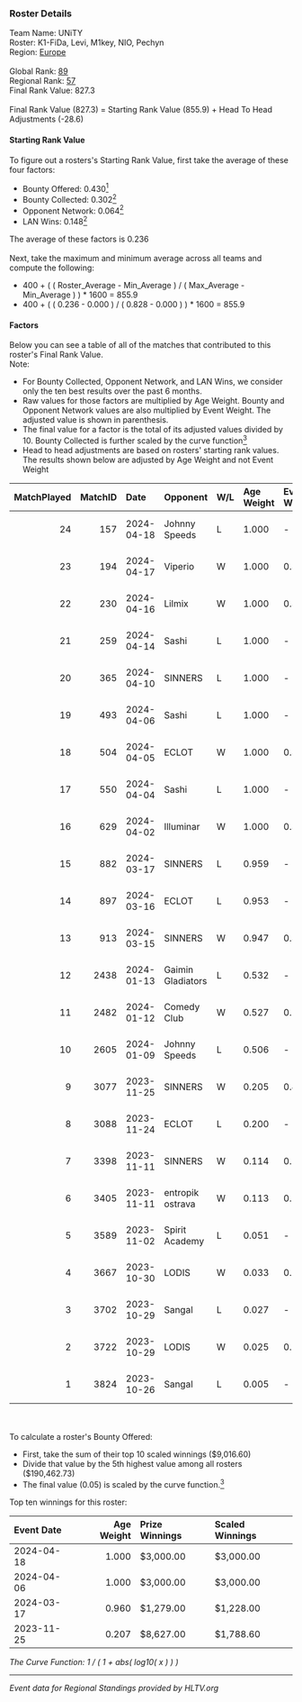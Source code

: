 ### Roster Details<br />
Team Name: UNiTY<br />
Roster: K1-FiDa, Levi, M1key, NIO, Pechyn<br />
Region: [Europe]( ../standings_europe.md)<br />
<br />
Global Rank: [89](../standings_global.md)<br />
Regional Rank: [57]( ../standings_europe.md)<br />
Final Rank Value:  827.3<br />
<br />
Final Rank Value (827.3) = Starting Rank Value (855.9) + Head To Head Adjustments (-28.6)<br />

#### Starting Rank Value<br />
To figure out a rosters's Starting Rank Value, first take the average of these four factors:<br />
- Bounty Offered: 0.430[<sup>1</sup>](#table2)
- Bounty Collected: 0.302[<sup>2</sup>](#table1)
- Opponent Network: 0.064[<sup>2</sup>](#table1)
- LAN Wins: 0.148[<sup>2</sup>](#table1)

The average of these factors is 0.236<br />
<br />
Next, take the maximum and minimum average across all teams and compute the following:<br />
- 400 + ( ( Roster_Average - Min_Average ) / ( Max_Average - Min_Average ) ) * 1600 = 855.9
- 400 + ( ( 0.236 - 0.000 ) / ( 0.828 - 0.000 ) ) * 1600 = 855.9


#### Factors<br />
Below you can see a table of all of the matches that contributed to this roster's Final Rank Value.<br />
Note:<br />

- For Bounty Collected, Opponent Network, and LAN Wins, we consider only the ten best results over the past 6 months.
- Raw values for those factors are multiplied by Age Weight. Bounty and Opponent Network values are also multiplied by Event Weight. The adjusted value is shown in parenthesis.
- The final value for a factor is the total of its adjusted values divided by 10. Bounty Collected is further scaled by the curve function[<sup>3</sup>](#curveFunction)
- Head to head adjustments are based on rosters' starting rank values. The results shown below are adjusted by Age Weight and not Event Weight
<span id="table1"></span><br />


| MatchPlayed | MatchID | Date       | Opponent          | W/L | Age Weight | Event Weight | Bounty Collected | Opponent Network | LAN Wins  | H2H Adjustment | Participating Roster              |
| -: | -: | :- | :- | :- | :- | :- | :- | :- | :- | -: | :- |
|          24 |     157 | 2024-04-18 | Johnny Speeds     | L   | 1.000      | -            | -                | -                | -         |         -16.48 | K1-FiDa, Levi, M1key, NIO, Pechyn |
|          23 |     194 | 2024-04-17 | Viperio           | W   | 1.000      | 0.333        | 0.005 (0.002)    | 0.093 (0.031)    | 0 (0.000) |           7.82 | K1-FiDa, Levi, M1key, NIO, Pechyn |
|          22 |     230 | 2024-04-16 | Lilmix            | W   | 1.000      | 0.333        | 0.000 (0.000)    | 0.041 (0.014)    | 0 (0.000) |           5.46 | K1-FiDa, Levi, M1key, NIO, Pechyn |
|          21 |     259 | 2024-04-14 | Sashi             | L   | 1.000      | -            | -                | -                | -         |         -11.26 | K1-FiDa, Levi, M1key, NIO, Pechyn |
|          20 |     365 | 2024-04-10 | SINNERS           | L   | 1.000      | -            | -                | -                | -         |          -7.48 | K1-FiDa, Levi, M1key, NIO, Pechyn |
|          19 |     493 | 2024-04-06 | Sashi             | L   | 1.000      | -            | -                | -                | -         |         -12.39 | K1-FiDa, Levi, M1key, NIO, Pechyn |
|          18 |     504 | 2024-04-05 | ECLOT             | W   | 1.000      | 0.333        | 0.083 (0.028)    | 0.623 (0.208)    | 0 (0.000) |          22.11 | K1-FiDa, Levi, M1key, NIO, Pechyn |
|          17 |     550 | 2024-04-04 | Sashi             | L   | 1.000      | -            | -                | -                | -         |         -12.51 | K1-FiDa, Levi, M1key, NIO, Pechyn |
|          16 |     629 | 2024-04-02 | Illuminar         | W   | 1.000      | 0.333        | 0.000 (0.000)    | 0.139 (0.046)    | 0 (0.000) |           4.06 | K1-FiDa, Levi, M1key, NIO, Pechyn |
|          15 |     882 | 2024-03-17 | SINNERS           | L   | 0.959      | -            | -                | -                | -         |          -9.61 | K1-FiDa, Levi, M1key, NIO, Pechyn |
|          14 |     897 | 2024-03-16 | ECLOT             | L   | 0.953      | -            | -                | -                | -         |         -10.35 | K1-FiDa, Levi, M1key, NIO, Pechyn |
|          13 |     913 | 2024-03-15 | SINNERS           | W   | 0.947      | 0.345        | 0.043 (0.014)    | 0.779 (0.254)    | 1 (0.947) |          19.91 | K1-FiDa, Levi, M1key, NIO, Pechyn |
|          12 |    2438 | 2024-01-13 | Gaimin Gladiators | L   | 0.532      | -            | -                | -                | -         |          -1.26 | Levi, luko, M1key, NIO, Pechyn    |
|          11 |    2482 | 2024-01-12 | Comedy Club       | W   | 0.527      | 0.143        | 0.000 (0.000)    | 0.000 (0.000)    | 0 (0.000) |           1.25 | Levi, luko, M1key, NIO, Pechyn    |
|          10 |    2605 | 2024-01-09 | Johnny Speeds     | L   | 0.506      | -            | -                | -                | -         |          -9.76 | Levi, luko, M1key, NIO, Pechyn    |
|           9 |    3077 | 2023-11-25 | SINNERS           | W   | 0.205      | 0.470        | 0.043 (0.004)    | 0.779 (0.075)    | 1 (0.205) |           4.98 | Levi, luko, M1key, NIO, Pechyn    |
|           8 |    3088 | 2023-11-24 | ECLOT             | L   | 0.200      | -            | -                | -                | -         |          -4.39 | Levi, luko, M1key, NIO, Pechyn    |
|           7 |    3398 | 2023-11-11 | SINNERS           | W   | 0.114      | 0.143        | 0.043 (0.001)    | 0.779 (0.013)    | 1 (0.114) |           2.77 | Levi, luko, M1key, NIO, Pechyn    |
|           6 |    3405 | 2023-11-11 | entropik ostrava  | W   | 0.113      | 0.143        | 0.000 (0.000)    | -                | 1 (0.113) |           0.26 | Levi, luko, M1key, NIO, Pechyn    |
|           5 |    3589 | 2023-11-02 | Spirit Academy    | L   | 0.051      | -            | -                | -                | -         |          -1.03 | Levi, luko, M1key, NIO, Pechyn    |
|           4 |    3667 | 2023-10-30 | LODIS             | W   | 0.033      | 0.143        | 0.000 (0.000)    | 0.001 (0.000)    | 0 (0.000) |           0.11 | Levi, luko, M1key, NIO, Pechyn    |
|           3 |    3702 | 2023-10-29 | Sangal            | L   | 0.027      | -            | -                | -                | -         |          -0.74 | Levi, luko, M1key, NIO, Pechyn    |
|           2 |    3722 | 2023-10-29 | LODIS             | W   | 0.025      | 0.143        | -                | 0.001 (0.000)    | -         |           0.08 | Levi, luko, M1key, NIO, Pechyn    |
|           1 |    3824 | 2023-10-26 | Sangal            | L   | 0.005      | -            | -                | -                | -         |          -0.14 | Levi, luko, M1key, NIO, Pechyn    |

<br />
<span id="table2"></span><br />
To calculate a roster's Bounty Offered:<br />

- First, take the sum of their top 10 scaled winnings ($9,016.60)
- Divide that value by the 5th highest value among all rosters ($190,462.73)
- The final value (0.05) is scaled by the curve function.[<sup>3</sup>](#curveFunction)

Top ten winnings for this roster:<br />

| Event Date | Age Weight | Prize Winnings | Scaled Winnings |
| :- | -: | :- | :- |
| 2024-04-18 |      1.000 | $3,000.00      | $3,000.00       |
| 2024-04-06 |      1.000 | $3,000.00      | $3,000.00       |
| 2024-03-17 |      0.960 | $1,279.00      | $1,228.00       |
| 2023-11-25 |      0.207 | $8,627.00      | $1,788.60       |


<span id="curveFunction"></span>_The Curve Function: 1 / ( 1 + abs( log10( x ) ) )_<br />

---
_Event data for Regional Standings provided by HLTV.org_<br />
